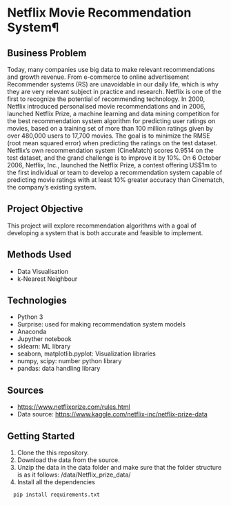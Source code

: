 # Netflix Movie Recommendation System¶

## Business Problem 
Today, many companies use big data to make relevant recommendations and growth revenue.  From e-commerce to online advertisement Recommender systems (RS) are unavoidable in our daily life,  which is why they are very relevant subject in practice and research. 
Netflix is one of the first to recognize the potential of recommending technology. In 2000, Netflix introduced personalised movie recommendations and in 2006, launched Netflix Prize, a machine learning and data mining competition for the best recommendation system algorithm for predicting user ratings on movies, based on a training set of more than 100 million ratings given by over 480,000 users to 17,700 movies. The goal is to minimize the RMSE (root mean squared error) when predicting the ratings on the test dataset. Netflix’s own recommendation system (CineMatch) scores 0.9514 on the test dataset, and the grand challenge is to improve it by 10%.
On 6 October 2006, Netflix, Inc., launched the Netflix Prize, a contest offering US$1m 
to the first individual or team to develop a recommendation system capable of predicting 
movie ratings with at least 10% greater accuracy than Cinematch, the company’s existing 
system.


## Project Objective 

This project will explore recommendation algorithms with a goal of developing a system that is both accurate and feasible to implement.


## Methods Used
* Data Visualisation
* k-Nearest Neighbour 

## Technologies

* Python 3
* Surprise: used for making recommendation system models
* Anaconda
* Jupyther notebook 
* sklearn: ML library
* seaborn, matplotlib.pyplot: Visualization libraries
* numpy, scipy: number python library
* pandas: data handling library

## Sources 
* https://www.netflixprize.com/rules.html
* Data source: https://www.kaggle.com/netflix-inc/netflix-prize-data

## Getting Started 

1. Clone the this repository.
2. Download the data from the source. 
3. Unzip the data in the data folder and make sure that the folder structure is as it follows: /data/Netflix_prize_data/
4. Install all the dependencies
```
  pip install requirements.txt 
```

